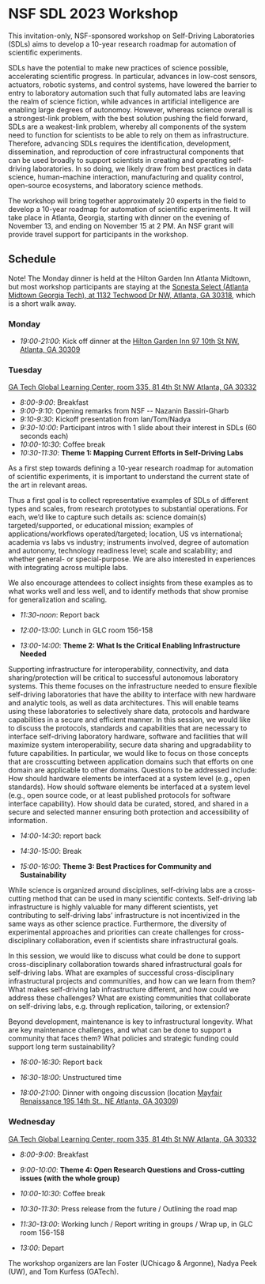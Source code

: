 # NSF SDL 2023 Workshop

This invitation-only, NSF-sponsored workshop on Self-Driving Laboratories (SDLs) aims to develop a 10-year research roadmap for automation of scientific experiments.

SDLs have the potential to make new practices of science possible, accelerating scientific progress. In particular, advances in low-cost sensors, actuators, robotic systems, and control systems, have lowered the barrier to entry to laboratory automation such that fully automated labs are leaving the realm of science fiction, while advances in artificial intelligence are enabling large degrees of autonomoy. However, whereas science overall is a strongest-link problem, with the best solution pushing the field forward, SDLs are a weakest-link problem, whereby all components of the system need to function for scientists to be able to rely on them as infrastructure. Therefore, advancing SDLs requires the identification, development, dissemination, and reproduction of core infrastructural components that can be used broadly to support scientists in creating and operating self-driving laboratories. In so doing, we likely draw from best practices in data science, human-machine interaction, manufacturing and quality control, open-source ecosystems, and laboratory science methods.

The workshop will bring together approximately 20 experts in the field to develop a 10-year roadmap for automation of scientific experiments. It will take place in Atlanta, Georgia, starting with dinner on the evening of November 13, and ending on November 15 at 2 PM. An NSF grant will provide travel support for participants in the workshop.

## Schedule
Note! The Monday dinner is held at the Hilton Garden Inn Atlanta Midtown, but most workshop participants are staying at the [Sonesta Select (Atlanta Midtown Georgia Tech), at 1132 Techwood Dr NW, Atlanta, GA 30318](https://maps.app.goo.gl/8imW4UXYoxuQgG479), which is a short walk away.

### Monday
- _19:00-21:00_: Kick off dinner at the [Hilton Garden Inn 97 10th St NW, Atlanta, GA 30309](https://maps.app.goo.gl/e3zAtfzNGqiXc7MQ8)


### Tuesday
[GA Tech Global Learning Center, room 335, 81 4th St NW Atlanta, GA 30332](https://pe.gatech.edu/global-learning-center/directions)

- _8:00-9:00_: Breakfast
- _9:00-9:10_: Opening remarks from NSF -- Nazanin Bassiri-Gharb 
- _9:10-9:30_: Kickoff presentation from Ian/Tom/Nadya
- _9:30-10:00_: Participant intros with 1 slide about their interest in SDLs (60 seconds each)
- _10:00-10:30_: Coffee break
- _10:30-11:30_: **Theme 1: Mapping Current Efforts in Self-Driving Labs**

As a first step towards defining a 10-year research roadmap for automation of scientific experiments, it is important to understand the current state of the art in relevant areas. 

Thus a first goal is to collect representative examples of SDLs of different types and scales, from research prototypes to substantial operations. For each, we’d like to capture such details as: science domain(s) targeted/supported, or educational mission; examples of applications/workflows operated/targeted; location, US vs international; academia vs labs vs industry; instruments involved, degree of automation and autonomy, technology readiness level; scale and scalability; and whether general- or special-purpose. We are also interested in experiences with integrating across multiple labs.

We also encourage attendees to collect insights from these examples as to what works well and less well, and to identify methods that show promise for generalization and scaling. 

- _11:30-noon_: Report back
- _12:00-13:00_: Lunch in GLC room 156-158
  
- _13:00-14:00_: **Theme 2: What Is the Critical Enabling Infrastructure Needed**

Supporting infrastructure for interoperability, connectivity, and data sharing/protection will be critical to successful autonomous laboratory systems. This theme focuses on the infrastructure needed to ensure flexible self-driving laboratories that have the ability to interface with new hardware and analytic tools, as well as data architectures. This will enable teams using these laboratories to selectively share data, protocols and hardware capabilities in a secure and efficient manner.
In this session, we would like to discuss the protocols, standards and capabilities that are necessary to interface self-driving laboratory hardware, software and facilities that will maximize system interoperability, secure data sharing and upgradability to future capabilities. In particular, we would like to focus on those concepts that are crosscutting between application domains such that efforts on one domain are applicable to other domains. Questions to be addressed include:
 How should hardware elements be interfaced at a system level (e.g., open standards).
How should software elements be interfaced at a system level (e.g., open source code, or at least published protocols for software interface capability).
How should data be curated, stored, and shared in a secure and selected manner ensuring both protection and accessibility of information.

- _14:00-14:30_: report back
- _14:30-15:00_: Break

- _15:00-16:00_: **Theme 3: Best Practices for Community and Sustainability**
  
While science is organized around disciplines, self-driving labs are a cross-cutting method that can be used in many scientific contexts. Self-driving lab infrastructure is highly valuable for many different scientists, yet contributing to self-driving labs’ infrastructure is not incentivized in the same ways as other science practice. Furthermore, the diversity of experimental approaches and priorities can create challenges for cross-disciplinary collaboration, even if scientists share infrastructural goals.

In this session, we would like to discuss what could be done to support cross-disciplinary collaboration towards shared infrastructural goals for self-driving labs. What are examples of successful cross-disciplinary infrastructural projects and communities, and how can we learn from them? What makes self-driving lab infrastructure different, and how could we address these challenges? What are existing communities that collaborate on self-driving labs, e.g. through replication, tailoring, or extension?

Beyond development, maintenance is key to infrastructural longevity. What are key maintenance challenges, and what can be done to support a community that faces them? What policies and strategic funding could support long term sustainability?

- _16:00-16:30_: Report back
- _16:30-18:00_: Unstructured time

- _18:00-21:00_: Dinner with ongoing discussion (location [Mayfair Renaissance 195 14th St., NE Atlanta, GA 30309](https://maps.app.goo.gl/QEmh5yFQjRqBEtnWA))


### Wednesday
[GA Tech Global Learning Center, room 335, 81 4th St NW Atlanta, GA 30332](https://pe.gatech.edu/global-learning-center/directions)
- _8:00-9:00_: Breakfast
- _9:00-10:00_: **Theme 4: Open Research Questions and Cross-cutting issues (with the whole group)**
  
- _10:00-10:30_: Coffee break
- _10:30-11:30_: Press release from the future / Outlining the road map
- _11:30-13:00_: Working lunch / Report writing in groups / Wrap up, in GLC room 156-158
- _13:00_: Depart



The workshop organizers are Ian Foster (UChicago & Argonne), Nadya Peek (UW), and Tom Kurfess (GATech).
